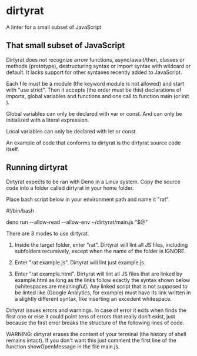 # dirtyrat
A linter for a small subset of JavaScript


That small subset of JavaScript
-------------------------------

Dirtyrat does not recognize arrow functions, async/await/then, classes or methods (prototype), destructuring syntax or import syntax with wildcard or default. It lacks support for other syntaxes recently added to JavaScript.

Each file must be a module (the keyword module is not allowed) and start with "use strict". Then it accepts (the order must be this) declarations of imports, global variables and functions and one call to function main (or init ).

Global variables can only be declared with var or const. And can only be initialized with a literal expression.
        
Local variables can only be declared with let or const.
        
An example of code that conforms to dirtyrat is the dirtyrat source code itself.



Running dirtyrat
----------------        

Dirtyrat expects to be ran with Deno in a Linux system. Copy the source code into a folder called dirtyrat in your home folder. 

Place bash script below in your environment path and name it "rat".


#!/bin/bash

deno run --allow-read --allow-env ~/dirtyrat/main.js "$@"


There are 3 modes to use dirtyrat.
            
1) Inside the target folder, enter "rat". Dirtyrat will lint all JS files, including subfolders recursively, except when the name of the folder is IGNORE.

2) Enter "rat example.js". Dirtyrat will lint just example.js.

3) Enter "rat example.html". Dirtyrat will lint all JS files that are linked by example.html as long as the links follow exactly the syntax shown below (whitespaces are meaningful). Any linked script that is not supposed to be linted like (Google Analytics, for example) must have its link written in a slightly different syntax, like inserting an excedent whitespace.

        
<script type="module" src="/example.js"></script>

        
Dirtyrat issues errors and warnings. In case of error it exits when finds the first one or else it could point tens of errors that really don't exist, just because the first error breaks the structure of the following lines of code.
        
WARNING: dirtyrat erases the content of your terminal (the history of shell remains intact). If you don't want this just comment the first line of the function showOpenMessage in the file main.js.

